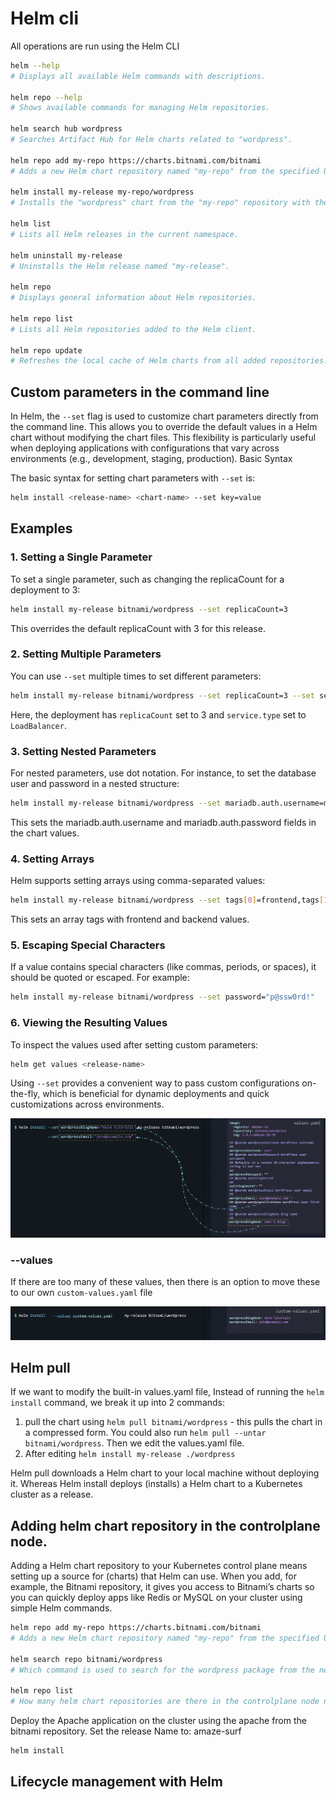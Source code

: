 # Helm cli

All operations are run using the Helm CLI

```bash
helm --help
# Displays all available Helm commands with descriptions.

helm repo --help
# Shows available commands for managing Helm repositories.

helm search hub wordpress
# Searches Artifact Hub for Helm charts related to "wordpress".

helm repo add my-repo https://charts.bitnami.com/bitnami
# Adds a new Helm chart repository named "my-repo" from the specified URL.

helm install my-release my-repo/wordpress
# Installs the "wordpress" chart from the "my-repo" repository with the release name "my-release".

helm list
# Lists all Helm releases in the current namespace.

helm uninstall my-release
# Uninstalls the Helm release named "my-release".

helm repo
# Displays general information about Helm repositories.

helm repo list
# Lists all Helm repositories added to the Helm client.

helm repo update
# Refreshes the local cache of Helm charts from all added repositories.

```

## Custom parameters in the command line


In Helm, the `--set` flag is used to customize chart parameters directly from the command line. This allows you to override the default values in a Helm chart without modifying the chart files. This flexibility is particularly useful when deploying applications with configurations that vary across environments (e.g., development, staging, production).
Basic Syntax

The basic syntax for setting chart parameters with `--set` is:

```bash
helm install <release-name> <chart-name> --set key=value
```

## Examples
### 1. Setting a Single Parameter
To set a single parameter, such as changing the replicaCount for a deployment to 3:

```bash
helm install my-release bitnami/wordpress --set replicaCount=3
```
This overrides the default replicaCount with 3 for this release.

### 2. Setting Multiple Parameters

You can use `--set` multiple times to set different parameters:

```bash
helm install my-release bitnami/wordpress --set replicaCount=3 --set service.type=LoadBalancer
```
Here, the deployment has `replicaCount` set to 3 and `service.type` set to `LoadBalancer`.

### 3. Setting Nested Parameters

For nested parameters, use dot notation. For instance, to set the database user and password in a nested structure:

```bash
helm install my-release bitnami/wordpress --set mariadb.auth.username=myUser --set mariadb.auth.password=myPassword
```
This sets the mariadb.auth.username and mariadb.auth.password fields in the chart values.

### 4. Setting Arrays
Helm supports setting arrays using comma-separated values:
```bash
helm install my-release bitnami/wordpress --set tags[0]=frontend,tags[1]=backend
```
This sets an array tags with frontend and backend values.

### 5. Escaping Special Characters

If a value contains special characters (like commas, periods, or spaces), it should be quoted or escaped. For example:

```bash
helm install my-release bitnami/wordpress --set password="p@ssw0rd!"
```
### 6. Viewing the Resulting Values

To inspect the values used after setting custom parameters:

```bash
helm get values <release-name>
```
Using `--set` provides a convenient way to pass custom configurations on-the-fly, which is beneficial for dynamic deployments and quick customizations across environments.

![alt text](image-8.png)

### --values
If there are too many of these values, then there is an option to move these to our own `custom-values.yaml` file

![alt text](image-9.png)

## Helm pull

If we want to modify the built-in values.yaml file, Instead of running the `helm install` command, we break it up into 2 commands:
1. pull the chart using `helm pull bitnami/wordpress` - this pulls the chart in a compressed form. You could also run `helm pull --untar bitnami/wordpress`. Then we edit the values.yaml file.
2. After editing `helm install my-release ./wordpress`

Helm pull downloads a Helm chart to your local machine without deploying it. Whereas Helm install deploys (installs) a Helm chart to a Kubernetes cluster as a release.

## Adding helm chart repository in the controlplane node.

Adding a Helm chart repository to your Kubernetes control plane means setting up a source for (charts) that Helm can use. When you add, for example, the Bitnami repository, it gives you access to Bitnami’s charts so you can quickly deploy apps like Redis or MySQL on your cluster using simple Helm commands.

```bash
helm repo add my-repo https://charts.bitnami.com/bitnami
# Adds a new Helm chart repository named "my-repo" from the specified URL.

helm search repo bitnami/wordpress
# Which command is used to search for the wordpress package from the newly added bitnami repository?

helm repo list
# How many helm chart repositories are there in the controlplane node now?
```

Deploy the Apache application on the cluster using the apache from the bitnami repository. Set the release Name to: amaze-surf
```bash
helm install 
```

## Lifecycle management with Helm